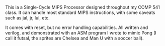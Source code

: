 This ia a Single-Cycle MIPS Processor designed throughout my COMP 541 class. It can handle most standard MIPS instructions, with some caveats such as jal, jr, lui, etc. 

It comes with reset, but no error handling capabilities. All written and verilog, and demonstrated with an ASM program I wrote to mimic Pong (I call it futsal, the sprites are Chelsea and Man U with a soccer ball).
